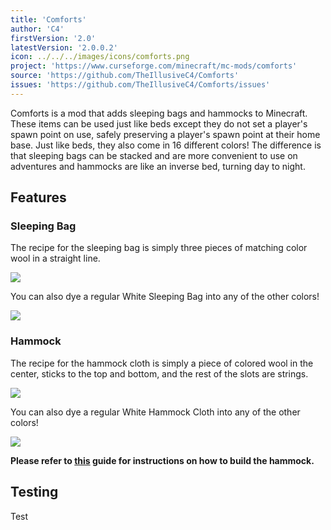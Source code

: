 ```yaml
---
title: 'Comforts'
author: 'C4'
firstVersion: '2.0'
latestVersion: '2.0.0.2'
icon: ../../../images/icons/comforts.png
project: 'https://www.curseforge.com/minecraft/mc-mods/comforts'
source: 'https://github.com/TheIllusiveC4/Comforts'
issues: 'https://github.com/TheIllusiveC4/Comforts/issues'
---
```


Comforts is a mod that adds sleeping bags and hammocks to Minecraft. These items can be used just like beds except they do not set a player's spawn point on use, safely preserving a player's spawn point at their home base. Just like beds, they also come in 16 different colors! The difference is that sleeping bags can be stacked and are more convenient to use on adventures and hammocks are like an inverse bed, turning day to night.

## Features
### Sleeping Bag
The recipe for the sleeping bag is simply three pieces of matching color wool in a straight line.

![](https://i.imgur.com/XuvhkEw.gif)

You can also dye a regular White Sleeping Bag into any of the other colors!

![](https://i.imgur.com/Swms44J.gif)

### Hammock
The recipe for the hammock cloth is simply a piece of colored wool in the center, sticks to the top and bottom, and the rest of the slots are strings.

![](https://i.imgur.com/UzFmh8S.gif)

You can also dye a regular White Hammock Cloth into any of the other colors!

![](https://i.imgur.com/KaFHstQ.gif)

**Please refer to [this](https://github.com/TheIllusiveC4/Comforts/wiki/Hammocks#building) guide for instructions on how to build the hammock.**

## Testing
Test